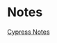 # Notes
<a href="https://forest-nasturtium-156.notion.site/Web-testing-e454866652974649a5365815b87d1eac">Cypress Notes</a>
